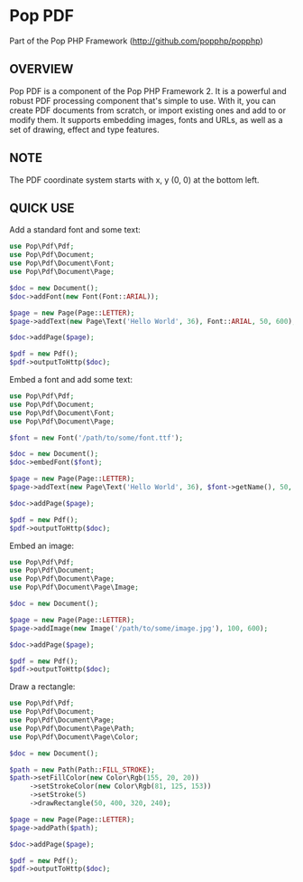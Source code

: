 Pop PDF
=======
Part of the Pop PHP Framework (http://github.com/popphp/popphp)

OVERVIEW
--------
Pop PDF is a component of the Pop PHP Framework 2. It is a powerful and robust PDF processing
component that's simple to use. With it, you can create PDF documents from scratch, or import
existing ones and add to or modify them. It supports embedding images, fonts and URLs, as well
as a set of drawing, effect and type features.

NOTE
----
The PDF coordinate system starts with x, y (0, 0) at the bottom left.

QUICK USE
---------

Add a standard font and some text:

```php
use Pop\Pdf\Pdf;
use Pop\Pdf\Document;
use Pop\Pdf\Document\Font;
use Pop\Pdf\Document\Page;

$doc = new Document();
$doc->addFont(new Font(Font::ARIAL));

$page = new Page(Page::LETTER);
$page->addText(new Page\Text('Hello World', 36), Font::ARIAL, 50, 600);

$doc->addPage($page);

$pdf = new Pdf();
$pdf->outputToHttp($doc);
```

Embed a font and add some text:

```php
use Pop\Pdf\Pdf;
use Pop\Pdf\Document;
use Pop\Pdf\Document\Font;
use Pop\Pdf\Document\Page;

$font = new Font('/path/to/some/font.ttf');

$doc = new Document();
$doc->embedFont($font);

$page = new Page(Page::LETTER);
$page->addText(new Page\Text('Hello World', 36), $font->getName(), 50, 600);

$doc->addPage($page);

$pdf = new Pdf();
$pdf->outputToHttp($doc);
```

Embed an image:

```php
use Pop\Pdf\Pdf;
use Pop\Pdf\Document;
use Pop\Pdf\Document\Page;
use Pop\Pdf\Document\Page\Image;

$doc = new Document();

$page = new Page(Page::LETTER);
$page->addImage(new Image('/path/to/some/image.jpg'), 100, 600);

$doc->addPage($page);

$pdf = new Pdf();
$pdf->outputToHttp($doc);
```

Draw a rectangle:

```php
use Pop\Pdf\Pdf;
use Pop\Pdf\Document;
use Pop\Pdf\Document\Page;
use Pop\Pdf\Document\Page\Path;
use Pop\Pdf\Document\Page\Color;

$doc = new Document();

$path = new Path(Path::FILL_STROKE);
$path->setFillColor(new Color\Rgb(155, 20, 20))
     ->setStrokeColor(new Color\Rgb(81, 125, 153))
     ->setStroke(5)
     ->drawRectangle(50, 400, 320, 240);

$page = new Page(Page::LETTER);
$page->addPath($path);

$doc->addPage($page);

$pdf = new Pdf();
$pdf->outputToHttp($doc);
```